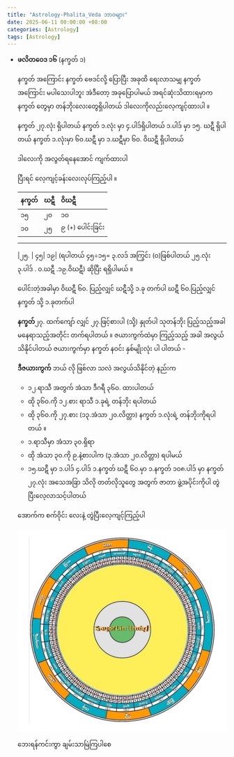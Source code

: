 ```yaml
---
title: "Astrology-Phalita_Veda ဘာ၀များ"
date: 2025-06-11 00:00:00 +08:00
categories: [Astrology]
tags: [Astrology]
---
```


- **ဖလိတဝေဒ ၁၆** (နက္ခတ် ၁)
    
    နက္ခတ် အကြောင်း နက္ခတ် ဗေဒင်လို့ ပြောပြီး အခုထိ ရေးလာသမျှ နက္ခတ်အကြောင်း မပါသေးပါဘူး အဲဒီတော့ အခုပြောပါမယ် အရင်ဆုံးသိထားရမှာက နက္ခတ် တွေမှာ တန်ဘိုးလေးတွေရှိပါတယ် ဒါလေးကိုလည်းလေ့ကျင့်ထားပါ ။
    
    နက္ခတ် ၂၇.လုံး ရှိပါတယ်
    နက္ခတ် ၁.လုံး မှာ  ၄.ပါဒ်ရှိပါတယ်
    ၁.ပါဒ် မှာ ၁၅. ဃဋီ ရှိပါတယ်
    နက္ခတ် ၁.လုံးမှာ ၆၀.ဃဋီ မှာ
    ၁.ဃဋီမှာ ၆၀. ဝိဃဋီ ရှိပါတယ်
    
    ဒါလေးကို အလွတ်ရနေအောင် ကျက်ထားပါ
    
    ပြီးရင် လေ့ကျင့်ခန်းလေးလုပ်ကြည့်ပါ ။

    | နက္ခတ် | ဃဋီ | ဝိဃဋီ |
    |--------|------|--------|
    | ၁၅     | ၂၀   | ၁၀     |
    | ၁၀     | ၂၅   | ၉  (+)  ပေါင်းခြင်း|
  
    _______________________
    
    |၂၅.       |        ၄၅|         ၁၉| 
    (ရပါတယ်  ၄၅÷၁၅= ၃.လဒ်  အကြွင်း (၀)ဖြစ်ပါတယ်  ၂၅.လုံး ၃.ပါဒ် . ၀.ဃဋီ .၁၉.ဝိဃဋီ) ဆိုပြီး ရရှိပါမယ် ။
    
    ပေါင်းတဲ့အခါမှာ ဝိဃဋီ ၆၀. ပြည့်လျှင် ဃဋီသို့ ၁.ခု တက်ပါ ဃဋီ ၆၀.ပြည့်လျှင် နက္ခတ် သို့ ၁.ခုတက်ပါ
    
    **နက္ခတ်**၂၇. ထက်ကျော် လျှင် ၂၇.ဖြင့်စားပါ (သို့) နှုတ်ပါ သုတန်ဘိုး ပြည့်သည့်အခါ မနေရာသည့်အတိုင်း တက်ရပါတယ် ။
    ဇယားကွက်ထဲမှာ ကြည့်သည့် အခါ အလွယ်သိနိုင်ပါတယ် ဇယားကွက်မှာ နက္ခတ် နဝင်း နှစ်မျိုးလုံး ပါ ပါတယ် -
    
    **ဒီဇယားကွက်** ဘယ် လို ဖြစ်လာ သလဲ အလွယ်သိနိုင်တဲ့ နည်းက
    
    - ၁၂.ရာသီ အတွက် အံသာ ဒီဂရီ ၃၆၀. ထားပါတယ်
    - ထို ၃၆၀.ကို ၁၂.စား ရာသီ ၁.ခုရဲ့ တန်ဘိုး ရပါတယ်
    - ထို ၃၆၀.ကို ၂၇.စား (၁၃.အံသာ ၂၀.လိတ္တာ) နက္ခတ် ၁.လုံးရဲ့ တန်ဘိုးကိုရပါတယ် ။
    - ၁.ရာသီမှာ အံသာ ၃၀.ရှိရာ
    - ထို အံသာ ၃၀.ကို ၉.နဲ့စားပါက (၃.အံသာ ၂၀.လိတ္တာ) ရပါမယ်
    - ၁၅.ဃဋီ မှာ ၁.ပါဒ် ၄.ပါဒ် ၁.နက္ခတ် ဃဋီ ၆၀.မှာ ၁.နက္ခတ် ၁၀၈.ပါဒ် မှာ နက္ခတ် ၂၇.လုံး အသေအခြာ သိလို တတ်လိုသူတွေ အတွက် ဇာတာ ဖွဲ့အပိုင်းကိုပါ တွဲပြီးလေ့လာသင့်ပါတယ်
    
    အောက်က စက်ဝိုင်း လေးနဲ့ တွဲပြီးလေ့ကျင့်ကြည့်ပါ
    
     ![image.png](/images/image16.jpg)

    ဘေးရန်ကင်းကွာ ချမ်းသာမြဲကြပါစေ

